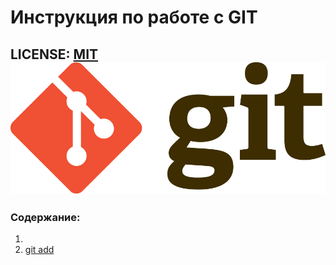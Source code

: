 # Инструкция по работе с GIT

LICENSE: [MIT](./license.md)
![git-logo](./assets/Git-Logo-2Color.png)
--
### Содержание: 
1. 
2. [git add](./add.md)
